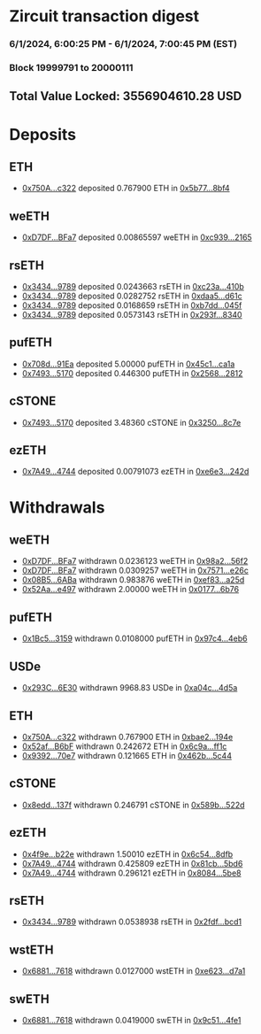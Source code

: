 # Zircuit transaction digest
### 6/1/2024, 6:00:25 PM - 6/1/2024, 7:00:45 PM (EST)
### Block 19999791 to 20000111

## Total Value Locked: 3556904610.28 USD

# Deposits
## ETH
- [0x750A...c322](https://etherscan.io/address/0x750A2c85366ac5281532134E7B15BB7E50Ccc322) deposited 0.767900 ETH in [0x5b77...8bf4](https://etherscan.io/tx/0x750A2c85366ac5281532134E7B15BB7E50Ccc322)
## weETH
- [0xD7DF...BFa7](https://etherscan.io/address/0xD7DF7E085214743530afF339aFC420c7c720BFa7) deposited 0.00865597 weETH in [0xc939...2165](https://etherscan.io/tx/0xD7DF7E085214743530afF339aFC420c7c720BFa7)
## rsETH
- [0x3434...9789](https://etherscan.io/address/0x34349c5569e7B846c3558961552D2202760A9789) deposited 0.0243663 rsETH in [0xc23a...410b](https://etherscan.io/tx/0x34349c5569e7B846c3558961552D2202760A9789)
- [0x3434...9789](https://etherscan.io/address/0x34349c5569e7B846c3558961552D2202760A9789) deposited 0.0282752 rsETH in [0xdaa5...d61c](https://etherscan.io/tx/0x34349c5569e7B846c3558961552D2202760A9789)
- [0x3434...9789](https://etherscan.io/address/0x34349c5569e7B846c3558961552D2202760A9789) deposited 0.0168659 rsETH in [0xb7dd...045f](https://etherscan.io/tx/0x34349c5569e7B846c3558961552D2202760A9789)
- [0x3434...9789](https://etherscan.io/address/0x34349c5569e7B846c3558961552D2202760A9789) deposited 0.0573143 rsETH in [0x293f...8340](https://etherscan.io/tx/0x34349c5569e7B846c3558961552D2202760A9789)
## pufETH
- [0x708d...91Ea](https://etherscan.io/address/0x708d7721aac90A7986De5203145F41E9fFb191Ea) deposited 5.00000 pufETH in [0x45c1...ca1a](https://etherscan.io/tx/0x708d7721aac90A7986De5203145F41E9fFb191Ea)
- [0x7493...5170](https://etherscan.io/address/0x74933D745100ccc213bd7941051a46C354dB5170) deposited 0.446300 pufETH in [0x2568...2812](https://etherscan.io/tx/0x74933D745100ccc213bd7941051a46C354dB5170)
## cSTONE
- [0x7493...5170](https://etherscan.io/address/0x74933D745100ccc213bd7941051a46C354dB5170) deposited 3.48360 cSTONE in [0x3250...8c7e](https://etherscan.io/tx/0x74933D745100ccc213bd7941051a46C354dB5170)
## ezETH
- [0x7A49...4744](https://etherscan.io/address/0x7A493Be5c2ce014cD049Bf178a1ac0Db1B434744) deposited 0.00791073 ezETH in [0xe6e3...242d](https://etherscan.io/tx/0x7A493Be5c2ce014cD049Bf178a1ac0Db1B434744)
# Withdrawals
## weETH
- [0xD7DF...BFa7](https://etherscan.io/address/0xD7DF7E085214743530afF339aFC420c7c720BFa7) withdrawn 0.0236123 weETH in [0x98a2...56f2](https://etherscan.io/tx/0xD7DF7E085214743530afF339aFC420c7c720BFa7)
- [0xD7DF...BFa7](https://etherscan.io/address/0xD7DF7E085214743530afF339aFC420c7c720BFa7) withdrawn 0.0309257 weETH in [0x7571...e26c](https://etherscan.io/tx/0xD7DF7E085214743530afF339aFC420c7c720BFa7)
- [0x08B5...6ABa](https://etherscan.io/address/0x08B5221D5F4e80784588D35e02F7e544BC986ABa) withdrawn 0.983876 weETH in [0xef83...a25d](https://etherscan.io/tx/0x08B5221D5F4e80784588D35e02F7e544BC986ABa)
- [0x52Aa...e497](https://etherscan.io/address/0x52Aa899454998Be5b000Ad077a46Bbe360F4e497) withdrawn 2.00000 weETH in [0x0177...6b76](https://etherscan.io/tx/0x52Aa899454998Be5b000Ad077a46Bbe360F4e497)
## pufETH
- [0x1Bc5...3159](https://etherscan.io/address/0x1Bc525b2a7cfE3E93d0B426779b42087e69b3159) withdrawn 0.0108000 pufETH in [0x97c4...4eb6](https://etherscan.io/tx/0x1Bc525b2a7cfE3E93d0B426779b42087e69b3159)
## USDe
- [0x293C...6E30](https://etherscan.io/address/0x293C6937D8D82e05B01335F7B33FBA0c8e256E30) withdrawn 9968.83 USDe in [0xa04c...4d5a](https://etherscan.io/tx/0x293C6937D8D82e05B01335F7B33FBA0c8e256E30)
## ETH
- [0x750A...c322](https://etherscan.io/address/0x750A2c85366ac5281532134E7B15BB7E50Ccc322) withdrawn 0.767900 ETH in [0xbae2...194e](https://etherscan.io/tx/0x750A2c85366ac5281532134E7B15BB7E50Ccc322)
- [0x52af...B6bF](https://etherscan.io/address/0x52af6f1Ec402977F2Cb74118713B64721788B6bF) withdrawn 0.242672 ETH in [0x6c9a...ff1c](https://etherscan.io/tx/0x52af6f1Ec402977F2Cb74118713B64721788B6bF)
- [0x9392...70e7](https://etherscan.io/address/0x9392c5bf40a1168E99766B3BdE04eF9D038f70e7) withdrawn 0.121665 ETH in [0x462b...5c44](https://etherscan.io/tx/0x9392c5bf40a1168E99766B3BdE04eF9D038f70e7)
## cSTONE
- [0x8edd...137f](https://etherscan.io/address/0x8edd8025F2AC2d0796cAD85cB47DCe7324A6137f) withdrawn 0.246791 cSTONE in [0x589b...522d](https://etherscan.io/tx/0x8edd8025F2AC2d0796cAD85cB47DCe7324A6137f)
## ezETH
- [0x4f9e...b22e](https://etherscan.io/address/0x4f9e95822Cc6331f04d48dfb56E61c25275ab22e) withdrawn 1.50010 ezETH in [0x6c54...8dfb](https://etherscan.io/tx/0x4f9e95822Cc6331f04d48dfb56E61c25275ab22e)
- [0x7A49...4744](https://etherscan.io/address/0x7A493Be5c2ce014cD049Bf178a1ac0Db1B434744) withdrawn 0.425809 ezETH in [0x81cb...5bd6](https://etherscan.io/tx/0x7A493Be5c2ce014cD049Bf178a1ac0Db1B434744)
- [0x7A49...4744](https://etherscan.io/address/0x7A493Be5c2ce014cD049Bf178a1ac0Db1B434744) withdrawn 0.296121 ezETH in [0x8084...5be8](https://etherscan.io/tx/0x7A493Be5c2ce014cD049Bf178a1ac0Db1B434744)
## rsETH
- [0x3434...9789](https://etherscan.io/address/0x34349c5569e7B846c3558961552D2202760A9789) withdrawn 0.0538938 rsETH in [0x2fdf...bcd1](https://etherscan.io/tx/0x34349c5569e7B846c3558961552D2202760A9789)
## wstETH
- [0x6881...7618](https://etherscan.io/address/0x688197a911cD5A4227bEC830d6a529E833777618) withdrawn 0.0127000 wstETH in [0xe623...d7a1](https://etherscan.io/tx/0x688197a911cD5A4227bEC830d6a529E833777618)
## swETH
- [0x6881...7618](https://etherscan.io/address/0x688197a911cD5A4227bEC830d6a529E833777618) withdrawn 0.0419000 swETH in [0x9c51...4fe1](https://etherscan.io/tx/0x688197a911cD5A4227bEC830d6a529E833777618)
